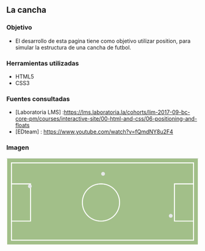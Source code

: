 ## La cancha
### Objetivo

- El desarrollo de esta pagina tiene como objetivo utilizar position, para simular la estructura de una cancha de futbol.

### Herramientas utilizadas
- HTML5
- CSS3

### Fuentes consultadas
- [Laboratoria LMS] :https://lms.laboratoria.la/cohorts/lim-2017-09-bc-core-pm/courses/interactive-site/00-html-and-css/06-positioning-and-floats
- [EDteam] : https://www.youtube.com/watch?v=fQmdNY8u2F4

### Imagen
![La cancha](assets/images/La-cancha.png)
